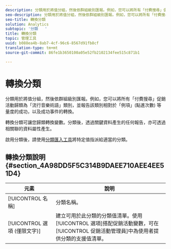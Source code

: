 ```yaml
---
description: 分類用於將值分組，然後依群組級別匯報。例如，您可以將所有「付費搜尋」促銷活動歸類為「流行音樂術語」類別，並報告該類別相對於「例項」(點進次數) 等量度的成功，以及成功事件的轉換。
seo-description: 分類用於將值分組，然後依群組級別匯報。例如，您可以將所有「付費搜尋」促銷活動歸類為「流行音樂術語」類別，並報告該類別相對於「例項」(點進次數) 等量度的成功，以及成功事件的轉換。
seo-title: 轉換分類
solution: Analytics
subtopic: '分類   '
title: 轉換分類
topic: 管理工具
uuid: b088ea4b-8ab7-4cf-96c6-8567d91fb8cf
translation-type: tm+mt
source-git-commit: 86fe1b3650100a05e52fb2102134fee515c871b1

---
```



# 轉換分類

分類用於將值分組，然後依群組級別匯報。例如，您可以將所有「付費搜尋」促銷活動歸類為「流行音樂術語」類別，並報告該類別相對於「例項」(點進次數) 等量度的成功，以及成功事件的轉換。

轉換分類可讓您歸類轉換變數。分類後，透過關鍵資料產生的任何報告，亦可透過相關聯的資料屬性產生。

啟用分類後，請使用[分類匯入工具](/help/components/c-classifications2/c-classifications-importer/c-working-with-saint.md)將特定值指派給適當的分類。

## 轉換分類說明 {#section_4A98DD5F5C314B9DAEE710AEE4EE51D4}

| 元素 | 說明 |
|---|---|
| [!UICONTROL 名稱] | 分類名稱。 |
| [!UICONTROL 選項 (僅限文字)] | 建立可用於此分類的分類值清單。使用[!UICONTROL 選項]搭配促銷活動變數，可在[!UICONTROL 促銷活動管理員]中為使用者提供分類的支援值清單。 |

